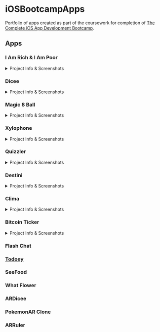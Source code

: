 # iOSBootcampApps

Portfolio of apps created as part of the coursework for completion of  [The Complete iOS App Development Bootcamp](https://www.udemy.com/ios11-app-development-bootcamp/).

## Apps

### I Am Rich & I Am Poor 
<details>
  <summary>Project Info & Screenshots</summary>
  <p>
  The focus of these projects were to become familiar with the XCode IDE and the basic UI components of an iOS app.  
  
  **Screenshots**  
  ![image](https://user-images.githubusercontent.com/40465736/82092281-f832ef00-96c6-11ea-8a91-e0aa1e199dd5.png)
  
  </p>
</details>  
 
### Dicee  
<details>
  <summary>Project Info & Screenshots</summary>
  <p>
    A random dice generator app. This project was to get a better understanding of building an interactive app. The user could tap
    the screen or shake their phone and the dice on screen would present two random dice faces. This was an introduction into the
    basic core requirements of an iOS app.
    
   **Screenshots**
  </p>
</details>  

### Magic 8 Ball  
<details>
  <summary>Project Info & Screenshots</summary>
  <p>
    This was a course challenge where the specifications were provided and I was expected to complete the project with very little guidance and reference previous course projects to complete the app. The user is presented a magic 8 ball on screen where when a button is tapped or the user shakes the device the response text is randomly chosen and presented to the user.
    
   **Screenshots**
  </p>
</details>

### Xylophone  
<details>
  <summary>Project Info & Screenshots</summary>
  <p>
    The Xylophone app was an app made to focus on how to play sounds when an action is performed. THe user is presented with a UI that resembles an xylophone and when the user taps the various key shapes the corresponding note sound is played.
    
   **Screenshots**
  </p>
</details>

### Quizzler  
<details>
  <summary>Project Info & Screenshots</summary>
  <p>
    Quizzler is a quiz app where the focus was creating an app where the user is taken through a quiz flow. A question is presented and the user has two response options, true or false. After the user performs a response they are presented with a pop up display indicating if their response was correct or incorrect. There is also a progress indicator at the bottom of the screen letting them know where they are in the current quiz.
    
   Another focus of this project was to explore and apply the MVC architecture in the development of this app.
    
   **Screenshots**
  </p>
</details>

### Destini  
<details>
  <summary>Project Info & Screenshots</summary>
  <p>
    Destini was another coding challenge where using the previous course projects for reference, the aim was to develop an app that resembles the classic choose your own adventure story genere. The user is presented with a basic story plot and is given options on how they would like the story to progres. Depending on the user's response the story continues down a particular plot line.
    
   **Screenshots**
  </p>
</details>  

### Clima  
<details>
  <summary>Project Info & Screenshots</summary>
  <p>
    Cima is a weather app where the weather is pulled from an API and the user is presented a UI that responds to the API response. For example if the weather calls for rain in their selected location the UI presented aligns with that by showing a rain icon. Along with exploring how to interact with an API Clima also utlizes Alamofire, installed via Cocoapods.
    
   **Screenshots**
  </p>
</details> 

### Bitcoin Ticker  
<details>
  <summary>Project Info & Screenshots</summary>
  <p>
    Bitcoin Ticker interacts with an API to present to the user the conversion rate between Bitcoin and the users chosen currency.
    The user interacts with a UI picker to select a currency and an onscreen label updates to reflect the price of a single Bitcoin in the chosen currency.
    
   **Screenshots**
  </p>
</details> 

### Flash Chat  
### [Todoey](https://github.com/tiannahenrylewis/iOSBootcampApps/tree/master/Todoey)  
### SeeFood  
### What Flower  
### ARDicee  
### PokemonAR Clone  
### ARRuler  
